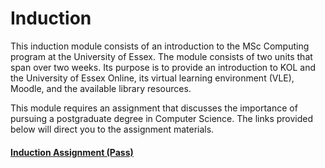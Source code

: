 
# Induction

This induction module consists of an introduction to the MSc Computing program at the University of Essex. The module consists of two units that span over two weeks. Its purpose is to provide an introduction to KOL and the University of Essex Online, its virtual learning environment (VLE), Moodle, and the available library resources.

This module requires an assignment that discusses the importance of pursuing a postgraduate degree in Computer Science. The links provided below will direct you to the assignment materials.

#### [Induction Assignment (Pass)](https://helenhelene.github.io/eportfolio/pdf/Induction_PGCS.pdf)

